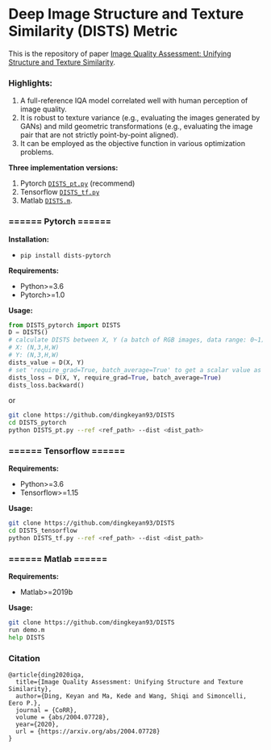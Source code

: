 # Deep Image Structure and Texture Similarity (DISTS) Metric

This is the repository of paper [Image Quality Assessment: Unifying Structure and Texture Similarity](https://arxiv.org/abs/2004.07728).


### Highlights:
1. A full-reference IQA model correlated well with human perception of image quality.
2. It is robust to texture variance (e.g., evaluating the images generated by GANs) and mild geometric transformations (e.g., evaluating the image pair that are not strictly point-by-point aligned).
3. It can be employed as the objective function in various optimization problems. <!-- (The best practice: pretrain with L1/L2 loss, then finetune with DISTS + GAN loss) -->
   

**Three implementation versions:** 
1. Pytorch [```DISTS_pt.py```](/DISTS_pytorch/DISTS_pt.py) (recommend)
2. Tensorflow [```DISTS_tf.py```](/DISTS_tensorflow/DISTS_tf.py) 
3. Matlab [```DISTS.m```](/DISTS_matlab/DISTS.m). 

### ====== Pytorch ======
**Installation:** 
- ```pip install dists-pytorch```

**Requirements:** 
- Python>=3.6
- Pytorch>=1.0

**Usage:** 
```python
from DISTS_pytorch import DISTS
D = DISTS()
# calculate DISTS between X, Y (a batch of RGB images, data range: 0~1)
# X: (N,3,H,W) 
# Y: (N,3,H,W) 
dists_value = D(X, Y)
# set 'require_grad=True, batch_average=True' to get a scalar value as loss.
dists_loss = D(X, Y, require_grad=True, batch_average=True) 
dists_loss.backward()
```
or

```bash
git clone https://github.com/dingkeyan93/DISTS
cd DISTS_pytorch
python DISTS_pt.py --ref <ref_path> --dist <dist_path>
```


### ====== Tensorflow ======

**Requirements:** 
- Python>=3.6
- Tensorflow>=1.15

**Usage:** 
```bash
git clone https://github.com/dingkeyan93/DISTS
cd DISTS_tensorflow
python DISTS_tf.py --ref <ref_path> --dist <dist_path>
```

### ====== Matlab ======

**Requirements:** 
- Matlab>=2019b

**Usage:** 
```bash
git clone https://github.com/dingkeyan93/DISTS
run demo.m
help DISTS
```

### Citation
```
@article{ding2020iqa,
  title={Image Quality Assessment: Unifying Structure and Texture Similarity},
  author={Ding, Keyan and Ma, Kede and Wang, Shiqi and Simoncelli, Eero P.},
  journal = {CoRR},
  volume = {abs/2004.07728},
  year={2020},
  url = {https://arxiv.org/abs/2004.07728}
}
```

